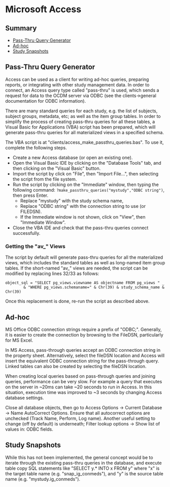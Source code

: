 # Microsoft Access


## Summary
- [Pass-Thru Query Generator](#pass-thru-query-generator)
- [Ad-hoc](#ad-hoc)
- [Study Snapshots](#study-snapshots)


## Pass-Thru Query Generator
Access can be used as a client for writing ad-hoc queries, preparing reports, 
or integrating with other study management data. In order to connect, an Access 
query type called "pass-thru" is used, which sends a request for data to the 
OCDM server via ODBC (see the clients->general documentation for ODBC information).

There are many standard queries for each study, e.g. the list of subjects, 
subject groups, metadata, etc; as well as the item group tables. In order to 
simplify the process of creating pass-thru queries for all these tables, a 
Visual Basic for Applications (VBA) script has been prepared, which will 
generate pass-thru queries for all materialized views in a specified schema.

The VBA script is at "clients/access_make_passthru_queries.bas". To use it, 
complete the following steps.

- Create a new Access database (or open an existing one).
- Open the Visual Basic IDE by clicking on the "Database Tools" tab, and then 
  clicking on the "Visual Basic" button.
- Import the script by click on "File", then "Import File...", then selecting 
  the script from the file system.
- Run the script by clicking on the "Immediate" window, then typing the 
  following command: ```?make_passthru_queries("mystudy","ODBC string")```, 
  then press Enter.
    + Replace "mystudy" with the study schema name, 
    + Replace "ODBC string" with the connection string to use (or FILEDSN).
    + If the Immediate window is not shown, click on "View", then "Immediate 
      Window".
- Close the VBA IDE and check that the pass-thru queries connect successfully.


### Getting the "av_" Views
The script by default will generate pass-thru queries for all the materialized 
views, which includes the standard tables as well as long-named item group 
tables. If the short-named "av_" views are needed, the script can be modified 
by replacing lines 32/33 as follows:

```
object_sql = "SELECT pg_views.viewname AS objectname FROM pg_views " _
        & "WHERE pg_views.schemaname=" & Chr(39) & study_schema_name & Chr(39)
```

Once this replacement is done, re-run the script as described above.


## Ad-hoc
MS Office ODBC connection strings require a prefix of "ODBC;". Generally, it is 
easier to create the connection by browsing to the FileDSN, particularly for 
MS Excel.

In MS Access, pass-through queries accept an ODBC connection string in the 
property sheet. Alternatively, select the fileDSN location and Access will 
insert the equivalent ODBC connection string for the pass-through query. Linked 
tables can also be created by selecting the fileDSN location.

When creating local queries based on pass-through queries and joining queries, 
performance can be very slow. For example a query that executes on the server 
in ~20ms can take ~20 seconds to run in Access. In this situation, execution 
time was improved to ~3 seconds by changing Access database settings. 

Close all database objects, then go to Access Options -> Current Database -> 
Name AutoCorrect Options. Ensure that all autocorrect options are unchecked 
(Track Name, Perform, Log name). Another useful setting to change (off by 
default) is underneath; Filter lookup options -> Show list of values in: ODBC 
fields.


## Study Snapshots
While this has not been implemented, the general concept would be to iterate 
through the existing pass-thru queries in the database, and execute table 
copy SQL statements like "SELECT y.* INTO x FROM y" where "x" is the target 
table name (e.g. "snap_ig_conmeds"), and "y" is the source table name (e.g. 
"mystudy.ig_conmeds").
